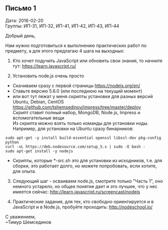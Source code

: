 ## Письмо 1

Дата: 2016-02-20  
Группы: ИП-31, ИП-32, ИП-41, ИП-42, ИП-43, ИП-44  

Добрый день,

Нам нужно подготовиться к выполнению практических работ по предмету, а для
этого предлагаю 4 шага на выходных:

1. Кто хочет подучить JavaScript или обновить свои знания, то начните тут:
https://learn.javascript.ru/

2. Установить node.js очень просто
  - Скачиваем сразу с первой страницы https://nodejs.org/en/
  - Ставьте версию 5.6.0 (или последнюю на текущий момент)
  - или вот тут лежат у меня скрипты установки для разных версий Ubuntu, Debian,
  CentOS https://github.com/tshemsedinov/impress/tree/master/deploy  
  Скрипт ставит полный набор, MongoDB, Node.js, Impress и вспомогательные вещи  
  Из скрипта можно взять только команды для установки ноды.  
  Например, для установки на Ubuntu сразу бинарников:
  ```
  sudo apt-get -y install build-essential openssl libssl-dev pkg-config python
  curl -sL https://deb.nodesource.com/setup_5.x | sudo -E bash -
  sudo apt-get install -y nodejs
  ```
  - Скрипты, которые *-src.sh это для установки из исходников, т.е. для сборки,
  это работает долго, но можете попробовать, если хотите, для опыта.

3. Следующий шаг - осваиваем node.js, смотрите только "Часть 1", оно немного
устарело, но общее понятие дает и это лучшее, что у нес имеется сейчас:
http://learn.javascript.ru/screencast/nodejs

4. Практические задания, для тех, кто свободно ориентируется и в JavaScript и
в Node.js, пробуйте проходить: http://nodeschool.io/

С уважением,  
~Тимур Шемсединов
